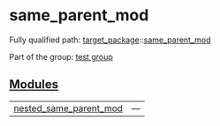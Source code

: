 # same_parent_mod

Fully qualified path: [target_package](./target_package.md)::[same_parent_mod](./target_package-same_parent_mod.md)

Part of the group: [test group](./test_group.md)


## [Modules](./target_package-same_parent_mod-modules.md)

| | |
|:---|:---|
| [nested_same_parent_mod](./target_package-same_parent_mod-nested_same_parent_mod.md) | — |
